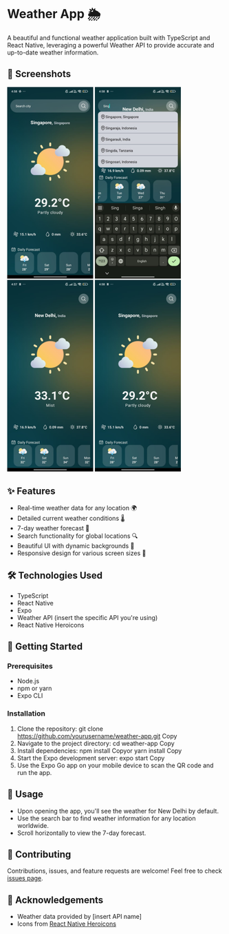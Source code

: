 # Weather App 🌦️

A beautiful and functional weather application built with TypeScript and React Native, leveraging a powerful Weather API to provide accurate and up-to-date weather information.

## 📱 Screenshots

<p float="left">
  <img src="assets/githubimages/image1.jpeg" width="200" />
  <img src="assets/githubimages/image2.jpeg" width="200" /> 
  <img src="assets/githubimages/image3.jpeg" width="200" />
  <img src="assets/githubimages/image4.jpeg" width="200" />
</p>

## ✨ Features

- Real-time weather data for any location 🌍
- Detailed current weather conditions 🌡️
- 7-day weather forecast 📅
- Search functionality for global locations 🔍
- Beautiful UI with dynamic backgrounds 🎨
- Responsive design for various screen sizes 📱

## 🛠️ Technologies Used

- TypeScript
- React Native
- Expo
- Weather API (insert the specific API you're using)
- React Native Heroicons

## 🚀 Getting Started

### Prerequisites

- Node.js
- npm or yarn
- Expo CLI

### Installation

1. Clone the repository:
git clone https://github.com/yourusername/weather-app.git
Copy
2. Navigate to the project directory:
cd weather-app
Copy
3. Install dependencies:
npm install
Copyor
yarn install
Copy
4. Start the Expo development server:
expo start
Copy
5. Use the Expo Go app on your mobile device to scan the QR code and run the app.

## 🌟 Usage

- Upon opening the app, you'll see the weather for New Delhi by default.
- Use the search bar to find weather information for any location worldwide.
- Scroll horizontally to view the 7-day forecast.

## 🤝 Contributing

Contributions, issues, and feature requests are welcome! Feel free to check [issues page](https://github.com/satyam-jha-16/weather-app-react-native/issues).

## 👏 Acknowledgements

- Weather data provided by [insert API name]
- Icons from [React Native Heroicons](https://github.com/tailwindlabs/heroicons)
